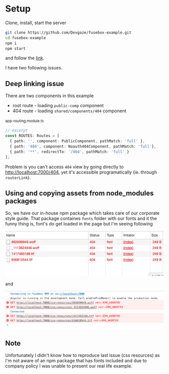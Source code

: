 # Setup 
Clone, install, start the server
```bash
git clone https://github.com/Devgaze/fusebox-example.git
cd fusebox-example
npm i
npm start
```

and follow the [link](http://localhost:7000).

I have two following issues.

## Deep linking issue

There are two components in this example 
* root route - loading `public-comp` component
* 404 route - loading `shared/components/404` component

<small>app-routing.module.ts</small>
```typescript
// excerpt
const ROUTES: Routes = [
  { path: '', component: PublicComponent, pathMatch: 'full' },
  { path: '404', component: Noauth404Component, pathMatch: 'full'},
  { path: '**', redirectTo: '/404', pathMatch: 'full' }
];
```

Problem is you can't access `404` view by going directly to [http://localhost:7000/404](http://localhost:7000/404), yet it's accessible programatically (ie. through `routerLink`).

## Using and copying assets from node_modules packages

So, we have our in-house npm package which takes care of our corporate style guide. 
That package containes `fonts` folder with our fonts and it the funny thing is, font's do get loaded in the page but I'm seeing following

![Network tab](https://raw.githubusercontent.com/Devgaze/fusebox-example/master/src/assets/network-tab.png)


and

![Console tab](https://raw.githubusercontent.com/Devgaze/fusebox-example/master/src/assets/console-tab.png)  


## Note
Unfortunately I didn't know how to reproduce last issue (css resources) as I'm not aware of an npm package that has fonts included and due to company policy I was unable to present our real life example.

